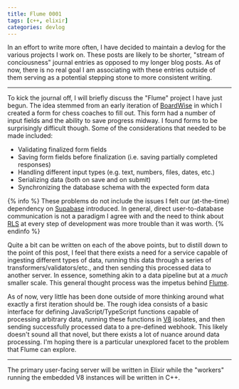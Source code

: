 ```yaml
---
title: Flume 0001
tags: [c++, elixir]
categories: devlog
---
```


In an effort to write more often, I have decided to maintain a devlog for the
various projects I work on. These posts are likely to be shorter, "stream of
conciousness" journal entries as opposed to my longer blog posts. As of now,
there is no real goal I am associating with these entries outside of them
serving as a potential stepping stone to more consistent writing.

---

To kick the journal off, I will briefly discuss the "Flume" project I have just
begun. The idea stemmed from an early iteration of [BoardWise](https://www.boardwise.gg/)
in which I created a form for chess coaches to fill out. This form had a number
of input fields and the ability to save progress midway. I found forms to be
surprisingly difficult though. Some of the considerations that needed to be made
included:

- Validating finalized form fields
- Saving form fields before finalization (i.e. saving partially completed responses)
- Handling different input types (e.g. text, numbers, files, dates, etc.)
- Serializing data (both on save and on submit)
- Synchronizing the database schema with the expected form data

{% info %}
These problems do not include the issues I felt our (at-the-time) dependency on
[Supabase](/snapshots/flume-0001/supabase.html) introduced. In general, direct
user-to-database communication is not a paradigm I agree with and the need to
think about [RLS](/snapshots/flume-0001/rls.html) at every step of development
was more trouble than it was worth.
{% endinfo %}

Quite a bit can be written on each of the above points, but to distill down to
the point of this post, I feel that there exists a need for a service capable of
ingesting different types of data, running this data through a series of
transformers/validators/etc., and then sending this processed data to another
server. In essence, something akin to a data pipeline but at a *much* smaller
scale. This general thought process was the impetus behind
[Flume](https://git.jrpotter.com/flume).

As of now, very little has been done outside of more thinking around what
exactly a first iteration should be. The rough idea consists of a basic
interface for defining JavaScript/TypeScript functions capable of processing
arbitrary data, running these functions in [V8](/snapshots/flume-0001/v8.html)
isolates, and then sending successfully processed data to a pre-defined webhook.
This likely doesn't sound all that novel, but there exists a lot of nuance
around data processing. I'm hoping there is a particular unexplored facet to
the problem that Flume can explore.

---

The primary user-facing server will be written in Elixir while the "workers"
running the embedded V8 instances will be written in C++.
